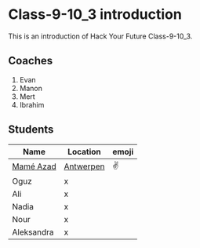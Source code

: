 # Class-9-10_3 introduction

This is an introduction of Hack Your Future Class-9-10_3.

## Coaches
1. Evan
2. Manon
3. Mert
4. Ibrahim

## Students
| Name       |Location   | emoji  |
| -----      | -------   | ----   |
| [Mamé Azad](./mame.md)  |[Antwerpen](https://en.wikipedia.org/wiki/Antwerp) | :v:|
| Oguz       | x          |       |
| Ali        | x          |       |
| Nadia      | x          |       |
| Nour       | x          |       |
| Aleksandra | x          |       |




